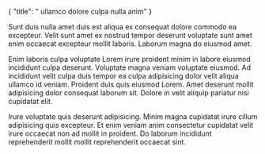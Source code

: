 {
  "title": " ullamco dolore culpa nulla anim"
}

Sunt duis nulla amet duis est aliqua ex consequat dolore commodo ea excepteur. Velit sunt amet ex nostrud tempor deserunt voluptate sunt amet enim occaecat excepteur mollit laboris. Laborum magna do eiusmod amet.

Enim laboris culpa voluptate Lorem irure proident minim in labore eiusmod incididunt culpa deserunt. Voluptate magna veniam voluptate eiusmod. Ad incididunt velit culpa duis tempor ea culpa adipisicing dolor velit aliqua ullamco id veniam. Proident duis quis eiusmod Lorem. Amet deserunt mollit adipisicing dolor consequat laborum sit. Dolore in velit aliquip pariatur nisi cupidatat elit.

Irure voluptate quis deserunt adipisicing. Minim magna cupidatat irure cillum adipisicing quis excepteur. Et enim veniam anim consectetur cupidatat velit irure occaecat non ad mollit in proident. Do laborum incididunt reprehenderit mollit mollit reprehenderit occaecat sint.